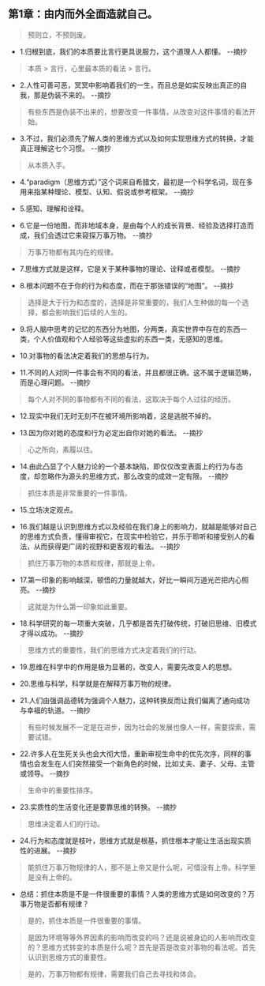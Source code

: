 ## 第1章：由内而外全面造就自己。

>预则立，不预则废。

- 1.归根到底，我们的本质要比言行更具说服力，这个道理人人都懂。 --摘抄

>本质 > 言行，心里最本质的看法 > 言行。

- 2.人性可善可恶，冥冥中影响着我们的一生，而且总是如实反映出真正的自我，那是伪装不来的。 --摘抄

>有些东西是伪装不出来的，想要改变一件事情，从改变对这件事情的看法开始。

- 3.不过，我们必须先了解人类的思维方式以及如何实现思维方式的转换，才能真正理解这七个习惯。 --摘抄

>从本质入手。

- 4.“paradigm（思维方式）”这个词来自希腊文，最初是一个科学名词，现在多用来指某种理论、模型、认知、假说或参考框架。 --摘抄

- 5.感知、理解和诠释。

- 6.它是一份地图，而非地域本身，是由每个人的成长背景、经验及选择打造而成，我们会透过它来窥探万事万物。 --摘抄

>万事万物都有其内在的规律。

- 7.思维方式就是这样，它是关于某种事物的理论、诠释或者模型。 --摘抄

- 8.根本问题不在于你的行为和态度，而在于那张错误的“地图”。 --摘抄

>选择是大于行为和态度的，选择是非常重要的，我们人生种做的每一个选择，都会影响我们后续的人生的。

- 9.将人脑中思考的记忆的东西分为地图，分两类，真实世界中存在的东西一类，个人价值观和个人经验等这些虚拟的东西一类，无感知的思维。

- 10.对事物的看法决定着我们的思想与行为。

- 11.不同的人对同一件事会有不同的看法，并且都很正确。这不属于逻辑范畴，而是心理问题。 --摘抄

>每个人对不同的事物都有不同的看法，这取决于每个人过往的经历。

- 12.现实中我们无时无刻不在被环境所影响着，这是逃脱不掉的。

- 13.因为你对她的态度和行为必定出自你对她的看法。 --摘抄

>心之所向，素履以往。

- 14.由此凸显了个人魅力论的一个基本缺陷，即仅仅改变表面上的行为与态度，却忽略作为源头的思维方式，那么改变的成效一定有限。 --摘抄

>抓住本质是非常重要的一件事情。

- 15.立场决定观点。

- 16.我们越是认识到思维方式以及经验在我们身上的影响力，就越是能够对自己的思维方式负责，懂得审视它，在现实中检验它，并乐于聆听和接受别人的看法，从而获得更广阔的视野和更客观的看法。 --摘抄

>抓住万事万物的本质和规律，那就是上帝。

- 17.第一印象的影响越深，顿悟的力量就越大，好比一瞬间万道光芒把内心照亮。 --摘抄

>这就是为什么第一印象如此重要。

- 18.科学研究的每一项重大突破，几乎都是首先打破传统，打破旧思维、旧模式才得以成功。 --摘抄

>思维方式的重要性，我们的思维方式决定着我们的行动。

- 19.思维在科学中的作用是极为显著的，改变人，需要先改变人的思想。

- 20.思维与科学，科学就是在解释万事万物的规律。

- 21.人们由强调品德转为强调个人魅力，这种转换反而让我们偏离了通向成功与幸福的轨道。 --摘抄

>有些时候发展不一定是在进步，因为社会的发展也像人一样，需要探索，需要试错。

- 22.许多人在生死关头也会大彻大悟，重新审视生命中的优先次序，同样的事情也会发生在人们突然接受一个新角色的时候，比如丈夫、妻子、父母、主管或领导。 --摘抄

>生命中的重要性排序。

- 23.实质性的生活变化还是要靠思维的转换。 --摘抄

>思维决定着人们的行动。

- 24.行为和态度就是枝叶，思维方式就是根基，抓住根本才能让生活出现实质性的进展。 --摘抄

>能抓住万事万物规律的人，那不是上帝又是什么呢，可惜没有上帝。科学里是没有上帝的。

- 总结：抓住本质是不是一件很重要的事情？人类的思维方式是如何改变的？万事万物是否都有规律？

>是的，抓住本质是一件很重要的事情。

>是因为环境等等外界因素的影响而改变的吗？还是说被身边的人影响而改变的？思维方式转变的本质是什么呢？首先是否是改变对事物的看法呢。首先认识到思维方式的重要性。

>是的，万事万物都有规律，需要我们自己去寻找和体会。
